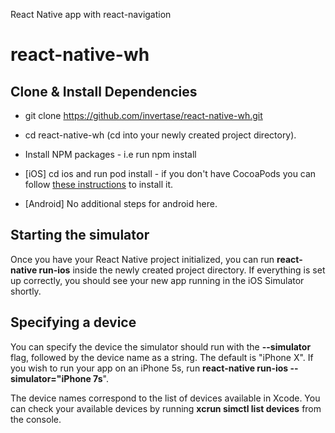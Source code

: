 React Native app with react-navigation

# react-native-wh

## Clone & Install Dependencies

- git clone https://github.com/invertase/react-native-wh.git

- cd react-native-wh (cd into your newly created project directory).

- Install NPM packages - i.e run npm install

- [iOS] cd ios and run pod install - if you don't have CocoaPods you can follow [these instructions](https://guides.cocoapods.org/using/getting-started.html#getting-started) to install it.

- [Android] No additional steps for android here.

## Starting the simulator
Once you have your React Native project initialized, you can run **react-native run-ios** inside the newly created project directory. If everything is set up correctly, you should see your new app running in the iOS Simulator shortly.

## Specifying a device
You can specify the device the simulator should run with the **--simulator** flag, followed by the device name as a string. The default is "iPhone X". If you wish to run your app on an iPhone 5s, run **react-native run-ios --simulator="iPhone 7s**".

The device names correspond to the list of devices available in Xcode. You can check your available devices by running **xcrun simctl list devices** from the console.
